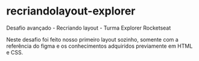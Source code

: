 # recriandolayout-explorer


Desafio avançado - Recriando layout - Turma Explorer Rocketseat

Neste desafio foi feito nosso primeiro layout sozinho, somente com a referência do figma e os conhecimentos adquiridos previamente em HTML e CSS.
